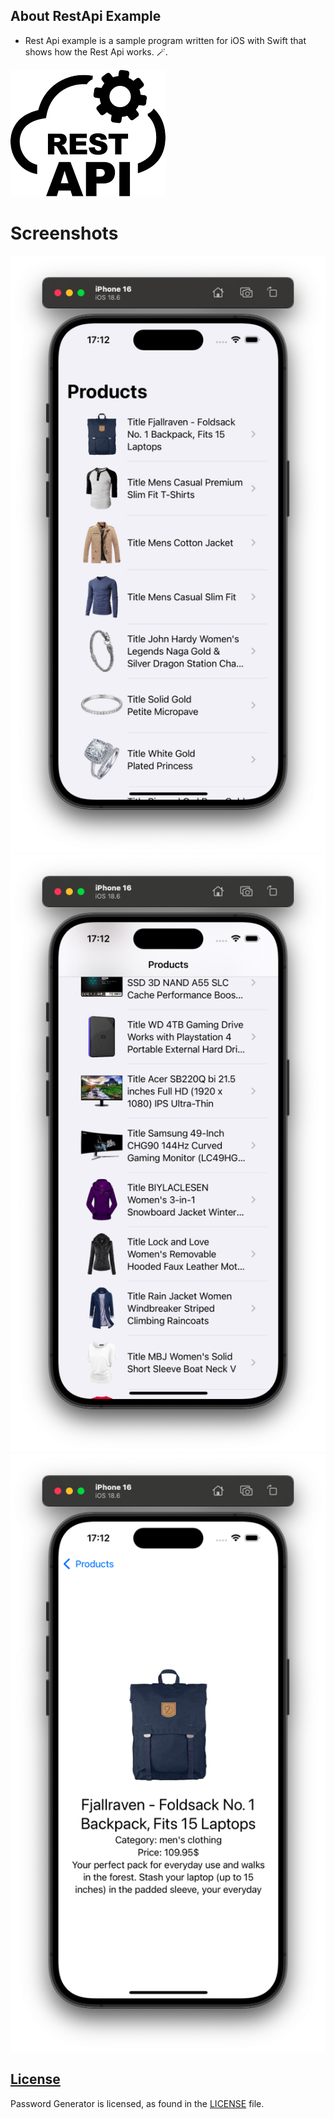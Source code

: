 ## About RestApi Example

-  Rest Api example is a sample program written for iOS with Swift that shows how the Rest Api works. 🪄.

![](/Images/RestApi.png)

# Screenshots
![](/Images/Screenshot1.png)
![](/Images/Screenshot2.png)
![](/Images/Screenshot3.png)

## [License][license]
Password Generator is licensed, as found in the [LICENSE][license] file.

[license]: LICENSE
